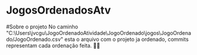 # JogosOrdenadosAtv

#Sobre o projeto
No caminho "C:\Users\jvcgu\JogoOrdenadoAtividade\JogoOrdenado\jogos\JogoOrdenado/JogoOrdenado.csv" esta o arquivo com o projeto ja ordenado, commits representam
cada ordenação feita. 🌹🌹
